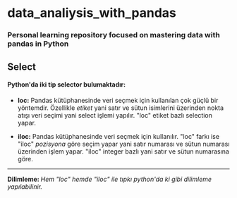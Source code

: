 # data_analiysis_with_pandas
### Personal learning repository focused on mastering data with pandas in Python
## Select

#### Python'da iki tip selector bulumaktadır:

+ <b>loc:</b> Pandas kütüphanesinde veri seçmek için kullanılan çok güçlü bir yöntemdir. Özellikle <i>etiket</i> yani satır ve sütun isimlerini üzerinden nokta atışı veri seçimi yani select işlemi yapılır. "loc" etiket bazlı selection yapar.

+ <b>iloc:</b> Pandas kütüphanesinde veri seçmek için kullanılır. "loc" farkı ise "iloc" <i>pozisyona</i> göre seçim yapar yani satır numarası ve sütun numarası üzerinden işlem yapar. "iloc" integer bazlı yani satır ve sütun numarasına göre.

<hr>

<b>Dilimleme: </b> <i>Hem "loc" hemde "iloc" ile tıpkı python'da ki gibi dilimleme yapılabilinir.</i>
